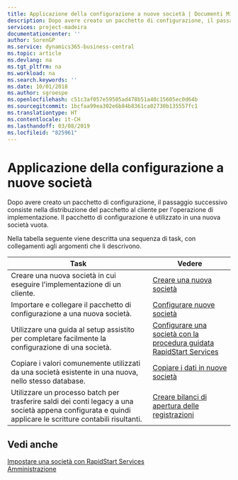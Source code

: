```yaml
---
title: Applicazione della configurazione a nuove società | Documenti Microsoft
description: Dopo avere creato un pacchetto di configurazione, il passaggio successivo consiste nella distribuzione del pacchetto al cliente per l'operazione di implementazione. Utilizzare la configurazione con una nuova società vuota.
services: project-madeira
documentationcenter: ''
author: SorenGP
ms.service: dynamics365-business-central
ms.topic: article
ms.devlang: na
ms.tgt_pltfrm: na
ms.workload: na
ms.search.keywords: ''
ms.date: 10/01/2018
ms.author: sgroespe
ms.openlocfilehash: c51c3af057e59505ad478b51a40c15605ec0d64b
ms.sourcegitcommit: 1bcfaa99ea302e6b84b8361ca02730b135557fc1
ms.translationtype: HT
ms.contentlocale: it-CH
ms.lasthandoff: 03/08/2019
ms.locfileid: "825961"
---
```

# <a name="apply-configurations-to-new-companies"></a>Applicazione della configurazione a nuove società
Dopo avere creato un pacchetto di configurazione, il passaggio successivo consiste nella distribuzione del pacchetto al cliente per l'operazione di implementazione. Il pacchetto di configurazione è utilizzato in una nuova società vuota.  

 Nella tabella seguente viene descritta una sequenza di task, con collegamenti agli argomenti che li descrivono.

|**Task**|**Vedere**|  
|------------|-------------|  
|Creare una nuova società in cui eseguire l'implementazione di un cliente.|[Creare una nuova società](admin-how-to-create-a-new-company.md)|  
|Importare e collegare il pacchetto di configurazione a una nuova società.|[Configurare nuove società](admin-how-to-configure-new-companies.md)|  
|Utilizzare una guida al setup assistito per completare facilmente la configurazione di una società.|[Configurare una società con la procedura guidata RapidStart Services](admin-how-to-configure-a-company-with-the-rapidstart-wizard.md)|
|Copiare i valori comunemente utilizzati da una società esistente in una nuova, nello stesso database.|[Copiare i dati in nuove società](admin-how-to-copy-data-to-new-companies.md)|  
|Utilizzare un processo batch per trasferire saldi dei conti legacy a una società appena configurata e quindi applicare le scritture contabili risultanti.|[Creare bilanci di apertura delle registrazioni](admin-how-to-create-journal-opening-balances.md)|  

## <a name="see-also"></a>Vedi anche  
[Impostare una società con RapidStart Services](admin-set-up-a-company-with-rapidstart.md)  
[Amministrazione](admin-setup-and-administration.md)
